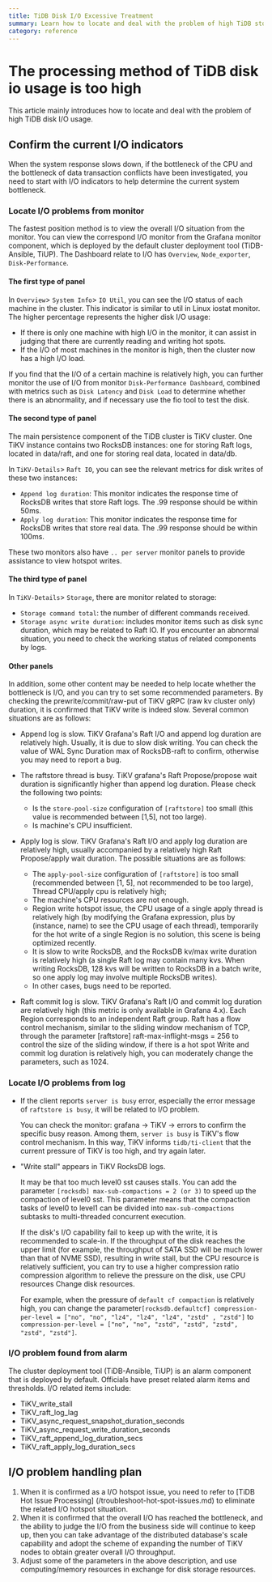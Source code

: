 ```yaml
---
title: TiDB Disk I/O Excessive Treatment
summary: Learn how to locate and deal with the problem of high TiDB storage I/O.
category: reference
---
```


# The processing method of TiDB disk io usage is too high

This article mainly introduces how to locate and deal with the problem of high TiDB disk I/O usage.

## Confirm the current I/O indicators

When the system response slows down, if the bottleneck of the CPU and the bottleneck of data transaction conflicts have been investigated, you need to start with I/O indicators to help determine the current system bottleneck.

### Locate I/O problems from monitor

The fastest position method is to view the overall I/O situation from the monitor. You can view the correspond I/O monitor from the Grafana monitor component, which is deployed by the default cluster deployment tool (TiDB-Ansible, TiUP). The Dashboard relate to I/O has `Overview`, `Node_exporter`, `Disk-Performance`.

#### The first type of panel

In `Overview`> `System Info`> `IO Util`, you can see the I/O status of each machine in the cluster. This indicator is similar to util in Linux iostat monitor. The higher percentage represents the higher disk I/O usage:

- If there is only one machine with high I/O in the monitor, it can assist in judging that there are currently reading and writing hot spots.
- If the I/O of most machines in the monitor is high, then the cluster now has a high I/O load.

If you find that the I/O of a certain machine is relatively high, you can further monitor the use of I/O from monitor `Disk-Performance Dashboard`, combined with metrics such as `Disk Latency` and `Disk Load` to determine whether there is an abnormality, and if necessary use the fio tool to test the disk.

#### The second type of panel

The main persistence component of the TiDB cluster is TiKV cluster. One TiKV instance contains two RocksDB instances: one for storing Raft logs, located in data/raft, and one for storing real data, located in data/db.

In `TiKV-Details`> `Raft IO`, you can see the relevant metrics for disk writes of these two instances:

- `Append log duration`: This monitor indicates the response time of RocksDB writes that store Raft logs. The .99 response should be within 50ms.
- `Apply log duration`: This monitor indicates the response time for RocksDB writes that store real data. The .99 response should be within 100ms.

These two monitors also have `.. per server` monitor panels to provide assistance to view hotspot writes.

#### The third type of panel

In `TiKV-Details`> `Storage`, there are monitor related to storage:

- `Storage command total`: the number of different commands received.
- `Storage async write duration`: includes monitor items such as disk sync duration, which may be related to Raft IO. If you encounter an abnormal situation, you need to check the working status of related components by logs.

#### Other panels

In addition, some other content may be needed to help locate whether the bottleneck is I/O, and you can try to set some recommended parameters. By checking the prewrite/commit/raw-put of TiKV gRPC (raw kv cluster only) duration, it is confirmed that TiKV write is indeed slow. Several common situations are as follows:

- Append log is slow. TiKV Grafana's Raft I/O and append log duration are relatively high. Usually, it is due to slow disk writing. You can check the value of WAL Sync Duration max of RocksDB-raft to confirm, otherwise you may need to report a bug.
- The raftstore thread is busy. TiKV grafana's Raft Propose/propose wait duration is significantly higher than append log duration. Please check the following two points:

    - Is the `store-pool-size` configuration of `[raftstore]` too small (this value is recommended between [1,5], not too large).
    - Is machine's CPU insufficient.

- Apply log is slow. TiKV Grafana's Raft I/O and apply log duration are relatively high, usually accompanied by a relatively high Raft Propose/apply wait duration. The possible situations are as follows:
  
    - The `apply-pool-size` configuration of `[raftstore]` is too small (recommended between [1, 5], not recommended to be too large), Thread CPU/apply cpu is relatively high;
    - The machine's CPU resources are not enough.
    - Region write hotspot issue, the CPU usage of a single apply thread is relatively high (by modifying the Grafana expression, plus by (instance, name) to see the CPU usage of each thread), temporarily for the hot write of a single Region is no solution, this scene is being optimized recently.
    - It is slow to write RocksDB, and the RocksDB kv/max write duration is relatively high (a single Raft log may contain many kvs. When writing RocksDB, 128 kvs will be written to RocksDB in a batch write, so one apply log may involve multiple RocksDB writes).
    - In other cases, bugs need to be reported.

- Raft commit log is slow. TiKV Grafana's Raft I/O and commit log duration are relatively high (this metric is only available in Grafana 4.x). Each Region corresponds to an independent Raft group. Raft has a flow control mechanism, similar to the sliding window mechanism of TCP, through the parameter [raftstore] raft-max-inflight-msgs = 256 to control the size of the sliding window, if there is a hot spot Write and commit log duration is relatively high, you can moderately change the parameters, such as 1024.

### Locate I/O problems from log

- If the client reports `server is busy` error, especially the error message of `raftstore is busy`, it will be related to I/O problem.

    You can check the monitor: grafana -> TiKV -> errors to confirm the specific busy reason. Among them, `server is busy` is TiKV's flow control mechanism. In this way, TiKV informs `tidb/ti-client` that the current pressure of TiKV is too high, and try again later.

- "Write stall" appears in TiKV RocksDB logs.

    It may be that too much level0 sst causes stalls. You can add the parameter `[rocksdb] max-sub-compactions = 2 (or 3)` to speed up the compaction of level0 sst. This parameter means that the compaction tasks of level0 to level1 can be divided into `max-sub-compactions` subtasks to multi-threaded concurrent execution.

    If the disk's I/O capability fail to keep up with the write, it is recommended to scale-in. If the throughput of the disk reaches the upper limit (for example, the throughput of SATA SSD will be much lower than that of NVME SSD), resulting in write stall, but the CPU resource is relatively sufficient, you can try to use a higher compression ratio compression algorithm to relieve the pressure on the disk, use CPU resources Change disk resources.
    
    For example, when the pressure of `default cf compaction` is relatively high, you can change the parameter`[rocksdb.defaultcf] compression-per-level = ["no", "no", "lz4", "lz4", "lz4", "zstd" , "zstd"]`  to `compression-per-level = ["no", "no", "zstd", "zstd", "zstd", "zstd", "zstd"]`.

### I/O problem found from alarm

The cluster deployment tool (TiDB-Ansible, TiUP) is an alarm component that is deployed by default. Officials have preset related alarm items and thresholds. I/O related items include:

- TiKV_write_stall
- TiKV_raft_log_lag
- TiKV_async_request_snapshot_duration_seconds
- TiKV_async_request_write_duration_seconds
- TiKV_raft_append_log_duration_secs
- TiKV_raft_apply_log_duration_secs

## I/O problem handling plan

1. When it is confirmed as a I/O hotspot issue, you need to refer to [TiDB Hot Issue Processing] (/troubleshoot-hot-spot-issues.md) to eliminate the related I/O hotspot situation.
2. When it is confirmed that the overall I/O has reached the bottleneck, and the ability to judge the I/O from the business side will continue to keep up, then you can take advantage of the distributed database's scale capability and adopt the scheme of expanding the number of TiKV nodes to obtain greater overall I/O throughput.
3. Adjust some of the parameters in the above description, and use computing/memory resources in exchange for disk storage resources.
